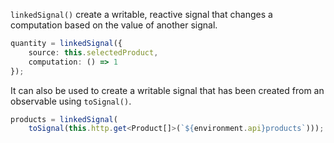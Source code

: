 `linkedSignal()` create a writable, reactive signal that changes a computation based on the value of another signal. 

```typescript
quantity = linkedSignal({
    source: this.selectedProduct,
    computation: () => 1
});
```

It can also be used to create a writable signal that has been created from an observable using `toSignal()`.

```typescript
products = linkedSignal(
    toSignal(this.http.get<Product[]>(`${environment.api}products`)));
```